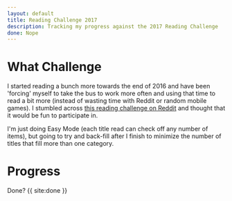 ```yaml
---
layout: default
title: Reading Challenge 2017
description: Tracking my progress against the 2017 Reading Challenge
done: Nope
---
```


# What Challenge
I started reading a bunch more towards the end of 2016 and have been 'forcing' myself to take the bus to work more often and using that time to read a bit more (instead of wasting time with Reddit or random mobile games).  I stumbled across [this reading challenge on Reddit](https://www.reddit.com/r/books/comments/5iqd7j/a_2017_reading_challenge_to_keep_you_well_rounded/) and thought that it would be fun to participate in.

I'm just doing Easy Mode (each title read can check off any number of items), but going to try and back-fill after I finish to minimize the number of titles that fill more than one category.

# Progress

Done? {{ site:done }}


